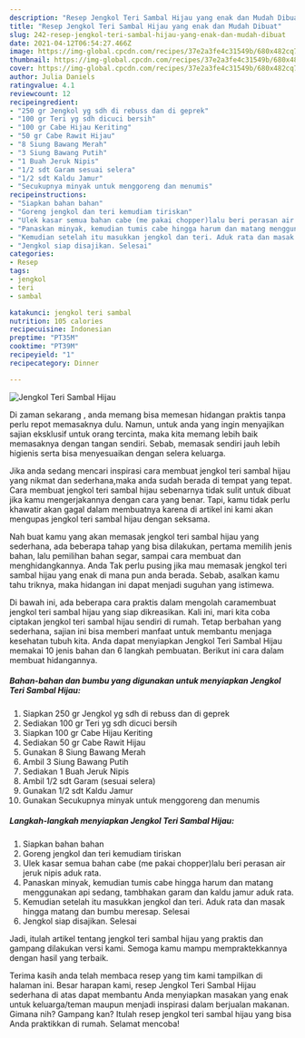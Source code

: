 ```yaml
---
description: "Resep Jengkol Teri Sambal Hijau yang enak dan Mudah Dibuat"
title: "Resep Jengkol Teri Sambal Hijau yang enak dan Mudah Dibuat"
slug: 242-resep-jengkol-teri-sambal-hijau-yang-enak-dan-mudah-dibuat
date: 2021-04-12T06:54:27.466Z
image: https://img-global.cpcdn.com/recipes/37e2a3fe4c31549b/680x482cq70/jengkol-teri-sambal-hijau-foto-resep-utama.jpg
thumbnail: https://img-global.cpcdn.com/recipes/37e2a3fe4c31549b/680x482cq70/jengkol-teri-sambal-hijau-foto-resep-utama.jpg
cover: https://img-global.cpcdn.com/recipes/37e2a3fe4c31549b/680x482cq70/jengkol-teri-sambal-hijau-foto-resep-utama.jpg
author: Julia Daniels
ratingvalue: 4.1
reviewcount: 12
recipeingredient:
- "250 gr Jengkol yg sdh di rebuss dan di geprek"
- "100 gr Teri yg sdh dicuci bersih"
- "100 gr Cabe Hijau Keriting"
- "50 gr Cabe Rawit Hijau"
- "8 Siung Bawang Merah"
- "3 Siung Bawang Putih"
- "1 Buah Jeruk Nipis"
- "1/2 sdt Garam sesuai selera"
- "1/2 sdt Kaldu Jamur"
- "Secukupnya minyak untuk menggoreng dan menumis"
recipeinstructions:
- "Siapkan bahan bahan"
- "Goreng jengkol dan teri kemudiam tiriskan"
- "Ulek kasar semua bahan cabe (me pakai chopper)lalu beri perasan air jeruk nipis aduk rata."
- "Panaskan minyak, kemudian tumis cabe hingga harum dan matang menggunakan api sedang, tambhakan garam dan kaldu jamur aduk rata."
- "Kemudian setelah itu masukkan jengkol dan teri. Aduk rata dan masak hingga matang dan bumbu meresap. Selesai"
- "Jengkol siap disajikan. Selesai"
categories:
- Resep
tags:
- jengkol
- teri
- sambal

katakunci: jengkol teri sambal 
nutrition: 105 calories
recipecuisine: Indonesian
preptime: "PT35M"
cooktime: "PT39M"
recipeyield: "1"
recipecategory: Dinner

---
```



![Jengkol Teri Sambal Hijau](https://img-global.cpcdn.com/recipes/37e2a3fe4c31549b/680x482cq70/jengkol-teri-sambal-hijau-foto-resep-utama.jpg)

Di zaman  sekarang , anda memang bisa memesan hidangan praktis tanpa perlu repot memasaknya dulu. Namun, untuk anda yang ingin menyajikan sajian eksklusif untuk orang tercinta, maka kita memang lebih baik memasaknya dengan tangan sendiri. Sebab, memasak sendiri jauh lebih higienis serta bisa menyesuaikan dengan selera keluarga.

Jika anda sedang mencari inspirasi cara membuat jengkol teri sambal hijau yang nikmat dan sederhana,maka anda sudah berada di tempat yang tepat. Cara membuat jengkol teri sambal hijau  sebenarnya tidak sulit untuk dibuat jika kamu mengerjakannya dengan cara yang benar. Tapi, kamu tidak perlu khawatir akan gagal dalam membuatnya 
karena di artikel ini kami akan mengupas jengkol teri sambal hijau dengan seksama.  



Nah buat kamu yang akan memasak jengkol teri sambal hijau yang sederhana, ada beberapa tahap yang bisa dilakukan, pertama memilih jenis bahan, lalu pemilihan bahan segar, sampai cara membuat dan menghidangkannya. Anda Tak perlu pusing jika mau memasak jengkol teri sambal hijau yang enak di mana pun anda berada. Sebab, asalkan kamu  tahu triknya, maka hidangan ini dapat menjadi suguhan yang istimewa.

Di bawah ini, ada beberapa cara praktis  dalam mengolah caramembuat jengkol teri sambal hijau yang siap dikreasikan. Kali ini, mari kita coba ciptakan jengkol teri sambal hijau sendiri di rumah. Tetap berbahan yang sederhana, sajian ini bisa memberi manfaat untuk membantu menjaga kesehatan tubuh kita. Anda dapat menyiapkan Jengkol Teri Sambal Hijau memakai 10 jenis bahan dan 6 langkah pembuatan. Berikut ini cara dalam membuat hidangannya.

<!--inarticleads1-->

##### Bahan-bahan dan bumbu yang digunakan untuk menyiapkan Jengkol Teri Sambal Hijau:

1. Siapkan 250 gr Jengkol yg sdh di rebuss dan di geprek
1. Sediakan 100 gr Teri yg sdh dicuci bersih
1. Siapkan 100 gr Cabe Hijau Keriting
1. Sediakan 50 gr Cabe Rawit Hijau
1. Gunakan 8 Siung Bawang Merah
1. Ambil 3 Siung Bawang Putih
1. Sediakan 1 Buah Jeruk Nipis
1. Ambil 1/2 sdt Garam (sesuai selera)
1. Gunakan 1/2 sdt Kaldu Jamur
1. Gunakan Secukupnya minyak untuk menggoreng dan menumis




<!--inarticleads2-->

##### Langkah-langkah menyiapkan Jengkol Teri Sambal Hijau:

1. Siapkan bahan bahan
1. Goreng jengkol dan teri kemudiam tiriskan
1. Ulek kasar semua bahan cabe (me pakai chopper)lalu beri perasan air jeruk nipis aduk rata.
1. Panaskan minyak, kemudian tumis cabe hingga harum dan matang menggunakan api sedang, tambhakan garam dan kaldu jamur aduk rata.
1. Kemudian setelah itu masukkan jengkol dan teri. Aduk rata dan masak hingga matang dan bumbu meresap. Selesai
1. Jengkol siap disajikan. Selesai




Jadi, itulah artikel tentang  jengkol teri sambal hijau  yang praktis dan gampang dilakukan versi kami. Semoga kamu mampu mempraktekkannya dengan hasil yang terbaik. 

Terima kasih anda telah membaca resep yang tim kami tampilkan di halaman ini. Besar harapan kami, resep  Jengkol Teri Sambal Hijau sederhana di atas dapat membantu Anda menyiapkan masakan yang enak untuk keluarga/teman maupun menjadi inspirasi dalam berjualan makanan. Gimana nih? Gampang kan? Itulah resep jengkol teri sambal hijau yang bisa Anda praktikkan di rumah. Selamat mencoba!

